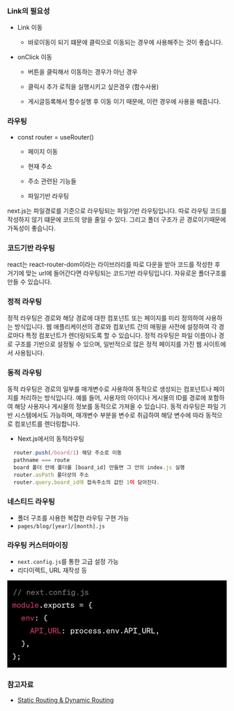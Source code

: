 ### Link의 필요성

- Link 이동

  - 바로이동이 되기 떄문에 클릭으로 이동되는 경우에 사용해주는 것이 좋습니다.

- onClick 이동

  - 버튼을 클릭해서 이동하는 경우가 아닌 경우

  - 클릭시 추가 로직을 실행시키고 싶은경우 (함수사용)

  - 게시글등록해서 함수실행 후 이동 이기 때문에, 이런 경우에 사용을 해줍니다.

### 라우팅

- const router = useRouter()

  - 페이지 이동

  - 현재 주소

  - 주소 관련된 기능들

  - 파일기반 라우팅

next.js는 파일경로를 기준으로 라우팅되는 파일기반 라우팅입니다. 따로 라우팅 코드를 작성하지 않기 떄문에 코드의 양을 줄일 수 있다. 그리고 폴더 구조가 곧 경로이기때문에 가독성이 좋습니다.

### 코드기반 라우팅

react는 react-router-dom이라는 라이브러리를 따로 다운을 받아 코드를 작성한 후 거기에 맞는 url에 들어간다면 라우팅되는 코드기반 라우팅입니다. 자유로운 폴더구조를 만들 수 있습니다.

### 정적 라우팅

정적 라우팅은 경로와 해당 경로에 대한 컴포넌트 또는 페이지를 미리 정의하여 사용하는 방식입니다. 웹 애플리케이션의 경로와 컴포넌트 간의 매핑을 사전에 설정하여 각 경로마다 특정 컴포넌트가 렌더링되도록 할 수 있습니다. 정적 라우팅은 파일 이름이나 경로 구조를 기반으로 설정될 수 있으며, 일반적으로 많은 정적 페이지를 가진 웹 사이트에서 사용됩니다.

### 동적 라우팅

동적 라우팅은 경로의 일부를 매개변수로 사용하여 동적으로 생성되는 컴포넌트나 페이지를 처리하는 방식입니다. 예를 들어, 사용자의 아이디나 게시물의 ID를 경로에 포함하여 해당 사용자나 게시물의 정보를 동적으로 가져올 수 있습니다. 동적 라우팅은 파일 기반 시스템에서도 가능하며, 매개변수 부분을 변수로 취급하여 해당 변수에 따라 동적으로 컴포넌트를 렌더링합니다.

- Next.js에서의 동적라우팅

```jsx
  router.push(/board/1) 해당 주소로 이동
  pathname === route
  board 폴더 안에 폴더를 [board_id] 만들면 그 안의 index.js 실행
  router.asPath 폴더상의 주소
  router.query.board_id에 접속주소의 값인 1이 담아진다.
```

### 네스티드 라우팅

- 폴더 구조를 사용한 복잡한 라우팅 구현 가능
- `pages/blog/[year]/[month].js`

### 라우팅 커스터마이징

- `next.config.js`를 통한 고급 설정 가능
- 리다이렉트, URL 재작성 등

![](./img/config.png)

### 참고자료

- [Static Routing & Dynamic Routing](https://velog.io/@hjthgus777/08-%EC%A0%95%EC%A0%81%EB%9D%BC%EC%9A%B0%ED%8C%85-%EB%8F%99%EC%A0%81%EB%9D%BC%EC%9A%B0%ED%8C%85)
